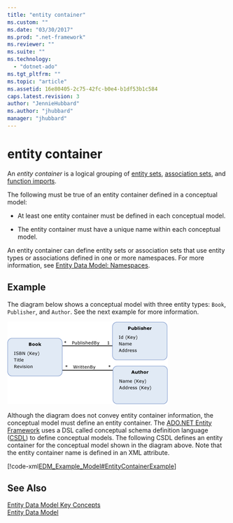 ```yaml
---
title: "entity container"
ms.custom: ""
ms.date: "03/30/2017"
ms.prod: ".net-framework"
ms.reviewer: ""
ms.suite: ""
ms.technology: 
  - "dotnet-ado"
ms.tgt_pltfrm: ""
ms.topic: "article"
ms.assetid: 16e80405-2c75-42fc-b0e4-b1df53b1c584
caps.latest.revision: 3
author: "JennieHubbard"
ms.author: "jhubbard"
manager: "jhubbard"
---
```

# entity container
An *entity container* is a logical grouping of [entity sets](../../../../docs/framework/data/adonet/entity-set.md), [association sets](../../../../docs/framework/data/adonet/association-set.md), and [function imports](../../../../docs/framework/data/adonet/model-declared-function.md).  
  
 The following must be true of an entity container defined in a conceptual model:  
  
-   At least one entity container must be defined in each conceptual model.  
  
-   The entity container must have a unique name within each conceptual model.  
  
 An entity container can define entity sets or association sets that use entity types or associations defined in one or more namespaces. For more information, see [Entity Data Model: Namespaces](../../../../docs/framework/data/adonet/entity-data-model-namespaces.md).  
  
## Example  
 The diagram below shows a conceptual model with three entity types: `Book`, `Publisher`, and `Author`.  See the next example for more information.  
  
 ![Example Model](../../../../docs/framework/data/adonet/media/examplemodel.gif "ExampleModel")  
  
 Although the diagram does not convey entity container information, the conceptual model must define an entity container. The [ADO.NET Entity Framework](../../../../docs/framework/data/adonet/ef/index.md) uses a DSL called conceptual schema definition language ([CSDL](../../../../docs/framework/data/adonet/ef/language-reference/csdl-specification.md)) to define conceptual models. The following CSDL defines an entity container for the conceptual model shown in the diagram above. Note that the entity container name is defined in an XML attribute.  
  
 [!code-xml[EDM_Example_Model#EntityContainerExample](../../../../samples/snippets/xml/VS_Snippets_Data/edm_example_model/xml/books.edmx#entitycontainerexample)]  
  
## See Also  
 [Entity Data Model Key Concepts](../../../../docs/framework/data/adonet/entity-data-model-key-concepts.md)   
 [Entity Data Model](../../../../docs/framework/data/adonet/entity-data-model.md)
